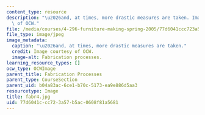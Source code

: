 ```yaml
---
content_type: resource
description: "\u2026and, at times, more drastic measures are taken. Image courtesy\
  \ of OCW."
file: /media/courses/4-296-furniture-making-spring-2005/77d6041ccc723a57b5ac0608f81a5681_fabr4.jpg
file_type: image/jpeg
image_metadata:
  caption: "\u2026and, at times, more drastic measures are taken."
  credit: Image courtesy of OCW.
  image-alt: Fabrication processes.
learning_resource_types: []
ocw_type: OCWImage
parent_title: Fabrication Processes
parent_type: CourseSection
parent_uid: b04a83ac-6ce1-b70c-5173-ea9e886d5aa3
resourcetype: Image
title: fabr4.jpg
uid: 77d6041c-cc72-3a57-b5ac-0608f81a5681
---
```

